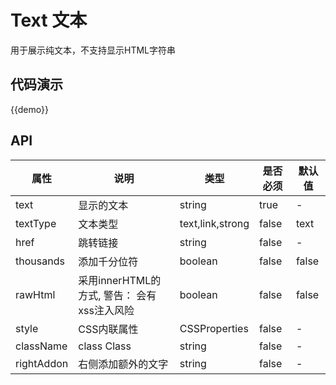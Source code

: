 # Text 文本

用于展示纯文本，不支持显示HTML字符串

## 代码演示

{{demo}}

## API

| 属性        | 说明     | 类型               | 是否必须  | 默认值   |
| --------- | ------ | ---------------- | ----- | ----- |
| text      | 显示的文本  | string           | true  | -     |
| textType  | 文本类型   | text,link,strong | false | text  |
| href      | 跳转链接   | string           | false | -     |
| thousands | 添加千分位符 | boolean          | false | false | 
| rawHtml | 采用innerHTML的方式, 警告： 会有xss注入风险 | boolean | false | false |
|style | CSS内联属性 | CSSProperties | false |-|
|className | class Class | string | false | -|
| rightAddon | 右侧添加额外的文字 | string | false | - |


